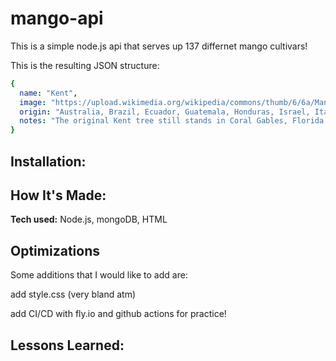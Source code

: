 # mango-api

This is a simple node.js api that serves up 137 differnet mango cultivars!





This is the resulting JSON structure: 

``` yaml
{
  name: "Kent",
  image: "https://upload.wikimedia.org/wikipedia/commons/thumb/6/6a/Mango_Kent_Asit_fs8.jpg/120px-Mango_Kent_Asit_fs8.jpg",
  origin: "Australia, Brazil, Ecuador, Guatemala, Honduras, Israel, Italy, Mexico, South Africa, United States",
  notes: "The original Kent tree still stands in Coral Gables, Florida (United States)"
}
```

## Installation:




## How It's Made:

**Tech used:** Node.js, mongoDB, HTML



## Optimizations

Some additions that I would like to add are:

add style.css (very bland atm)

add CI/CD with fly.io and github actions for practice!


## Lessons Learned:



